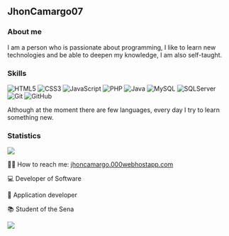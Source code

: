 ## JhonCamargo07

### About me
I am a person who is passionate about programming, I like to learn new technologies and be able to deepen my knowledge, I am also self-taught.

### Skills

![HTML5](https://img.shields.io/badge/HTML-%23DE4B25.svg?style=flat-square&logo=html5&logoColor=white)
![CSS3](https://img.shields.io/badge/CSS-%230174B8.svg?style=flat-square&logo=css3&logoColor=white)
![JavaScript](https://img.shields.io/badge/JavaScript-%23323330.svg?style=flat-square&logo=javascript&logoColor=%23F7DF1E)
![PHP](https://img.shields.io/badge/PHP-%237175AA.svg?style=flat-square&logo=php&logoColor=white)
![Java](https://img.shields.io/badge/JAVA-%23ED8B00.svg?style=flat-square&logo=java&logoColor=white)
![MySQL](https://img.shields.io/badge/MySql-%2304628E.svg?style=flat-square&logo=mysql&logoColor=white)
![SQLServer](https://img.shields.io/badge/SQL%20Sever-CC2927?style=flat-square&logo=microsoft%20sql%20server&logoColor=white)
![Git](https://img.shields.io/badge/-Git-%23ea4f32?logo=git&logoColor=white&style=flat-square)
![GitHub](https://img.shields.io/badge/-GitHub-%23000?logo=github&logoColor=white&style=flat-square)

Although at the moment there are few languages, every day I try to learn something new.

### Statistics

<p align="left">
<img src=https://github-readme-stats.vercel.app/api?username=jhoncamargo07&show_icons=true&theme=highcontrast&hide_border=true>

👨‍💻 How to reach me: <a href="https://jhoncamargo.000webhostapp.com" target="_blank">jhoncamargo.000webhostapp.com</a>

:computer: Developer of Software

:iphone: Application developer

📚 Student of the Sena <br>

![](https://komarev.com/ghpvc/?username=jhoncamargo21&label=PROFILE+VIEWS)
